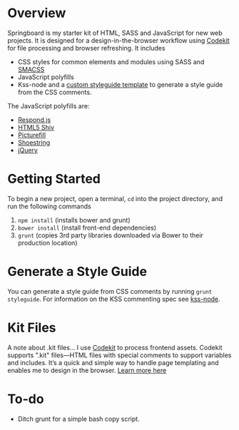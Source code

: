 
# Overview

Springboard is my starter kit of HTML, SASS and JavaScript for new web projects. It is designed for a design-in-the-browser workflow using [Codekit](https://incident57.com/codekit/) for file processing and browser refreshing. It includes

- CSS styles for common elements and modules using SASS and [SMACSS](https://smacss.com/)
- JavaScript polyfills 
- Kss-node and a [custom styleguide template](https://github.com/jpolete/kss-node-template) to generate a style guide from the CSS comments.

The JavaScript polyfills are:

- [Respond.js](https://github.com/scottjehl/Respond)
- [HTML5 Shiv](https://github.com/aFarkas/html5shiv)
- [Picturefill](https://github.com/scottjehl/picturefill)
- [Shoestring](https://github.com/filamentgroup/shoestring)
- [jQuery](https://github.com/jquery/jquery)

# Getting Started
To begin a new project, open a terminal, `cd` into the project directory, and run the following commands

1. `npm install` (installs bower and grunt)
2. `bower install` (install front-end dependencies)
3. `grunt` (copies 3rd party libraries downloaded via Bower to their production location)

# Generate a Style Guide

You can generate a style guide from CSS comments by running `grunt styleguide`. For information on the KSS commenting spec see [kss-node](https://github.com/kss-node/kss-node). 

# Kit Files

A note about .kit files… I use [Codekit](https://incident57.com/codekit/) to process frontend assets. Codekit supports ".kit" files—HTML files with special comments to support variables and includes. It’s a quick and simple way to handle page templating and enables me to design in the browser. [Learn more here](https://incident57.com/codekit/help.html#kit)

# To-do 

- Ditch grunt for a simple bash copy script.

